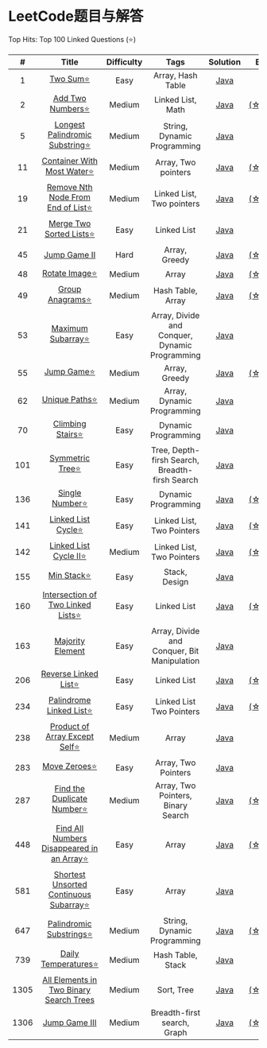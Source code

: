 # LeetCode题目与解答

Top Hits: Top 100 Linked Questions (⭐)

|#|Title|Difficulty|Tags|Solution|Blog|
|:--:|:--:|:--:|:--:|:--:|:--:|
|1|[Two Sum⭐](https://leetcode.com/problems/two-sum/)|Easy|Array, Hash Table|[Java](https://github.com/Parallelline1996/Leetcode/blob/master/Problems/src/main/java/page1/N1_TwoSum.java)||
|2|[Add Two Numbers⭐](https://leetcode.com/problems/add-two-numbers/)|Medium| Linked List, Math|[Java](https://github.com/Parallelline1996/Leetcode/blob/master/Problems/src/main/java/page1/N2_AddTwoNumbers.java)|[(☆▽☆)](https://blog.csdn.net/Applying/article/details/102790203)|
|5|[Longest Palindromic Substring⭐](https://leetcode.com/problems/longest-palindromic-substring/)|Medium| String, Dynamic Programming|[Java](https://github.com/Parallelline1996/Leetcode/blob/master/Problems/src/main/java/page1/N5_LongestPalindromicSubstring.java)||
|11|[Container With Most Water⭐](https://leetcode.com/problems/container-with-most-water/)|Medium|Array, Two pointers|[Java](https://github.com/Parallelline1996/Leetcode/blob/master/Problems/src/main/java/page1/N11_ContainerWithMostWater.java)|[(☆▽☆)](https://blog.csdn.net/Applying/article/details/103438904)||
|19|[Remove Nth Node From End of List⭐](https://leetcode.com/problems/remove-nth-node-from-end-of-list/)|Medium|Linked List, Two pointers|[Java](https://github.com/Parallelline1996/Leetcode/blob/master/Problems/src/main/java/page1/N19_RemoveNthNodeFromEndOfList.java)|[(☆▽☆)](https://blog.csdn.net/Applying/article/details/84586515)||
|21|[Merge Two Sorted Lists⭐](https://leetcode.com/problems/merge-two-sorted-lists/)|Easy|Linked List|[Java](https://github.com/Parallelline1996/Leetcode/blob/master/Problems/src/main/java/page1/N21_MergeTwoSortedLists.java)||
|45|[Jump Game II](https://leetcode.com/problems/jump-game-ii/)|Hard|Array, Greedy|[Java](https://github.com/Parallelline1996/Leetcode/blob/master/Problems/src/main/java/page1/N45_JumpGameII.java)|[(☆▽☆)](https://blog.csdn.net/Applying/article/details/104026257)|
|48|[Rotate Image⭐](https://leetcode.com/problems/rotate-image/)|Medium|Array|[Java](https://github.com/Parallelline1996/Leetcode/blob/master/Problems/src/main/java/page1/N48_RotateImage.java)|[(☆▽☆)](https://(☆▽☆).csdn.net/Applying/article/details/104082957)|
|49|[Group Anagrams⭐](https://leetcode.com/problems/group-anagrams/)|Medium| Hash Table, Array|[Java](https://github.com/Parallelline1996/Leetcode/blob/master/Problems/src/main/java/page1/N49_GroupAnagrams.java)|[(☆▽☆)](https://blog.csdn.net/Applying/article/details/103441429)|
|53|[Maximum Subarray⭐](https://leetcode.com/problems/maximum-subarray/)|Easy|Array, Divide and Conquer, Dynamic Programming|[Java](https://github.com/Parallelline1996/LeetCode/blob/master/Problems/src/main/java/page1/N53_MaximumSubarray.java)|
|55|[Jump Game⭐](https://leetcode.com/problems/jump-game/)|Medium|Array, Greedy|[Java](https://github.com/Parallelline1996/Leetcode/blob/master/Problems/src/main/java/page1/N55_JumpGame.java)|[(☆▽☆)](https://blog.csdn.net/Applying/article/details/104026257)|
|62|[Unique Paths⭐](https://leetcode.com/problems/unique-paths/)|Medium|Array, Dynamic Programming|[Java](https://github.com/Parallelline1996/Leetcode/blob/master/Problems/src/main/java/page1/N62_UniquePaths.java)||
|70|[Climbing Stairs⭐](https://leetcode.com/problems/climbing-stairs/)|Easy|Dynamic Programming|[Java](https://github.com/Parallelline1996/Leetcode/blob/master/Problems/src/main/java/page1/N70_ClimbingStairs.java)||
|101|[Symmetric Tree⭐](https://leetcode.com/problems/symmetric-tree/)|Easy|Tree, Depth-firsh Search, Breadth-firsh Search|[Java](https://github.com/Parallelline1996/Leetcode/blob/master/Problems/src/main/java/page2/N101_SymmetricTree.java)||
|136|[Single Number⭐](https://leetcode.com/problems/single-number/)|Easy|Dynamic Programming|[Java](https://github.com/Parallelline1996/Leetcode/blob/master/Problems/src/main/java/page2/N136_SingleNumber.java)|[(☆▽☆)](https://blog.csdn.net/Applying/article/details/83154282)|
|141|[Linked List Cycle⭐](https://leetcode.com/problems/linked-list-cycle/)|Easy|Linked List, Two Pointers|[Java](https://github.com/Parallelline1996/Leetcode/blob/master/Problems/src/main/java/page2/N141_LinkedListCycle.java)|[(☆▽☆)](https://blog.csdn.net/Applying/article/details/84586515)|
|142|[Linked List Cycle II⭐](https://leetcode.com/problems/linked-list-cycle-ii/)|Medium|Linked List, Two Pointers|[Java](https://github.com/Parallelline1996/Leetcode/blob/master/Problems/src/main/java/page2/N142_LinkedListCycleII.java)|[(☆▽☆)](https://blog.csdn.net/Applying/article/details/84586515)|
|155|[Min Stack⭐](https://leetcode.com/problems/min-stack/)|Easy|Stack, Design|[Java](https://github.com/Parallelline1996/Leetcode/blob/master/Problems/src/main/java/page2/N155_MinStack.java)||
|160|[Intersection of Two Linked Lists⭐](https://leetcode.com/problems/intersection-of-two-linked-lists/)|Easy|Linked List|[Java](https://github.com/Parallelline1996/Leetcode/blob/master/Problems/src/main/java/page2/N160_IntersectionOfTwoLinkedLists.java)|[(☆▽☆)](https://blog.csdn.net/Applying/article/details/84586515)|
|163|[Majority Element](https://leetcode.com/problems/majority-element/)|Easy|Array, Divide and Conquer, Bit Manipulation|[Java](https://github.com/Parallelline1996/Leetcode/blob/master/Problems/src/main/java/page2/N169_MajorityElement.java)||
|206|[Reverse Linked List⭐](https://leetcode.com/problems/reverse-linked-list/)|Easy|Linked List|[Java](https://github.com/Parallelline1996/Leetcode/blob/master/Problems/src/main/java/page3/N206_ReverseLinkedList.java)|[(☆▽☆)](https://blog.csdn.net/Applying/article/details/84586515)|
|234|[Palindrome Linked List⭐](https://leetcode.com/problems/palindrome-linked-list/)|Easy|Linked List Two Pointers|[Java](https://github.com/Parallelline1996/Leetcode/blob/master/Problems/src/main/java/page3/N234_PalindromeLinkedList.java)|[(☆▽☆)](https://blog.csdn.net/Applying/article/details/84586515)|
|238|[Product of Array Except Self⭐](https://leetcode.com/problems/product-of-array-except-self/)|Medium|Array|[Java](https://github.com/Parallelline1996/Leetcode/blob/master/Problems/src/main/java/page3/N238_ProductOfArrayExceptSelf.java)||
|283|[Move Zeroes⭐](https://leetcode.com/problems/move-zeroes/)|Easy|Array, Two Pointers|[Java](https://github.com/Parallelline1996/Leetcode/blob/master/Problems/src/main/java/page3/N283_MoveZeroes.java)||
|287|[Find the Duplicate Number⭐](https://leetcode.com/problems/find-the-duplicate-number/)|Medium|Array, Two Pointers, Binary Search|[Java](https://github.com/Parallelline1996/Leetcode/blob/master/Problems/src/main/java/page3/N287_FindTheDuplicateNumber.java)|[(☆▽☆)](https://blog.csdn.net/Applying/article/details/104012405)|
|448|[Find All Numbers Disappeared in an Array⭐](https://leetcode.com/problems/find-all-numbers-disappeared-in-an-array/)|Easy|Array|[Java](https://github.com/Parallelline1996/Leetcode/blob/master/Problems/src/main/java/page6/N581_ShortestUnsortedContinuousSubarray.java)|[(☆▽☆)](https://blog.csdn.net/Applying/article/details/103657467)|
|581|[Shortest Unsorted Continuous Subarray⭐](https://leetcode.com/problems/shortest-unsorted-continuous-subarray/)|Easy|Array|[Java](https://github.com/Parallelline1996/Leetcode/blob/master/Problems/src/main/java/page6/N581_ShortestUnsortedContinuousSubarray.java)||
|647|[Palindromic Substrings⭐](https://leetcode.com/problems/palindromic-substrings/)|Medium| String, Dynamic Programming|[Java](https://github.com/Parallelline1996/Leetcode/blob/master/Problems/src/main/java/page7/N647_PalindromicSubstrings.java)|[(☆▽☆)](https://blog.csdn.net/Applying/article/details/103607183)|
|739|[Daily Temperatures⭐](https://leetcode.com/problems/daily-temperatures/)|Medium| Hash Table, Stack|[Java](https://github.com/Parallelline1996/Leetcode/blob/master/Problems/src/main/java/page8/N739_DailyTemperatures.java)||
|1305|[All Elements in Two Binary Search Trees](https://leetcode.com/problems/all-elements-in-two-binary-search-trees/)|Medium|Sort, Tree|[Java](https://github.com/Parallelline1996/Leetcode/blob/master/Problems/src/main/java/page14/N1305_AllElementsInTwoBinarySearchTrees.java)|[(☆▽☆)](https://blog.csdn.net/Applying/article/details/103754707)|
|1306|[Jump Game III](https://leetcode.com/problems/jump-game-iii/)|Medium|Breadth-first search, Graph|[Java](https://github.com/Parallelline1996/Leetcode/blob/master/Problems/src/main/java/page14/N1306_JumpGameIII.java)|[(☆▽☆)](https://blog.csdn.net/Applying/article/details/104026257)|